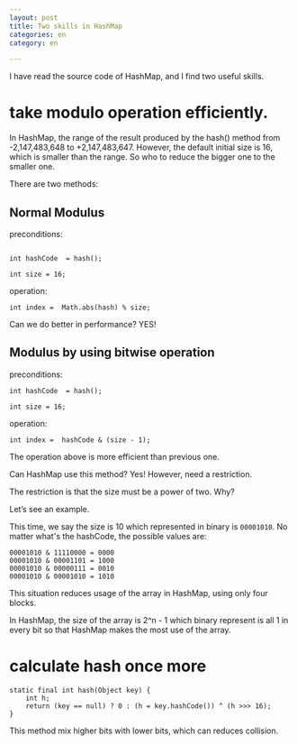 ```yaml
---
layout: post
title: Two skills in HashMap
categories: en
category: en

---
```


I have read the source code of HashMap, and I find two useful skills.

# take modulo operation efficiently.

In HashMap, the range of the result produced by the hash() method from -2,147,483,648 to +2,147,483,647. However, the default initial size is 16, which is smaller than the range. So who to reduce the bigger one to the smaller one.

There are two methods:

## Normal Modulus

preconditions:
```

int hashCode  = hash();

int size = 16;
```

operation:

`int index =  Math.abs(hash) % size;`

Can we do better in performance? YES!

## Modulus by using bitwise operation

preconditions:

```
int hashCode  = hash();

int size = 16;
```

operation:

`int index =  hashCode & (size - 1);`

The operation above is more efficient than previous one.

Can HashMap use this method? Yes! However, need a restriction.

The restriction is that the size must be a power of two. Why?

Let’s see an example.

This time, we say the size is 10 which represented in binary is `00001010`.
No matter what's the hashCode, the possible values are:
```
00001010 & 11110000 = 0000 
00001010 & 00001101 = 1000
00001010 & 00000111 = 0010
00001010 & 00001010 = 1010
```
This situation reduces usage of the array in HashMap, using only four blocks.

In HashMap, the size of the array is 2^n - 1 which binary represent is all 1 in every bit so that HashMap makes the most use of the array.

# calculate hash once more
```
static final int hash(Object key) {
    int h;
    return (key == null) ? 0 : (h = key.hashCode()) ^ (h >>> 16);
}
```
This method mix higher bits with lower bits, which can reduces collision.


